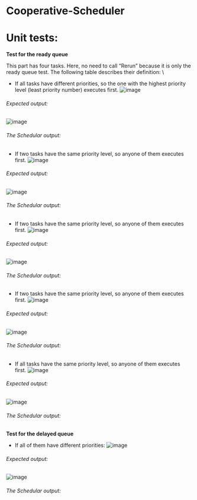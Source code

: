# Cooperative-Scheduler
# Unit tests:
**Test for the ready queue**
                                                        
This part has four tasks. Here, no need to call “Rerun” because it is only the ready queue test. The following table describes their definition: \
- If all tasks have different priorities, so the one with the highest priority level (least priority number) executes first. 
![image](https://user-images.githubusercontent.com/45397911/114049532-cd77f900-988b-11eb-8d1f-5a5ecc354ad2.png)

###### Expected output:
![image](https://user-images.githubusercontent.com/45397911/114049574-d8328e00-988b-11eb-9554-35028c147234.png)
###### The Schedular output:
- If two tasks have the same priority level, so anyone of them executes first.
![image](https://user-images.githubusercontent.com/45397911/114049840-1334c180-988c-11eb-87ca-f2caf5d4b99e.png)
###### Expected output:
![image](https://user-images.githubusercontent.com/45397911/114049903-1fb91a00-988c-11eb-88bc-ebbba8f653e3.png)
###### The Schedular output:
 
- If two tasks have the same priority level, so anyone of them executes first.
![image](https://user-images.githubusercontent.com/45397911/114050057-3e1f1580-988c-11eb-88ae-6d7985a9a208.png)
###### Expected output:
![image](https://user-images.githubusercontent.com/45397911/114050162-51ca7c00-988c-11eb-8c40-78afbb1ed6a3.png)
###### The Schedular output:
-	If two tasks have the same priority level, so anyone of them executes first.
![image](https://user-images.githubusercontent.com/45397911/114050319-732b6800-988c-11eb-99c7-e201065bf491.png)
###### Expected output:
![image](https://user-images.githubusercontent.com/45397911/114050353-7c1c3980-988c-11eb-9241-bf4a2bd36e38.png)
###### The Schedular output:
- If all tasks have the same priority level, so anyone of them executes first.
![image](https://user-images.githubusercontent.com/45397911/114050470-95bd8100-988c-11eb-8c1d-cc95ffa7a94a.png)
###### Expected output:
![image](https://user-images.githubusercontent.com/45397911/114050507-9eae5280-988c-11eb-8114-1b45ddbf4d27.png)
###### The Schedular output:
**Test for the delayed queue**
- If all of them have different priorities:
![image](https://user-images.githubusercontent.com/45397911/114051010-08c6f780-988d-11eb-90c8-3d0669a3762a.png)
###### Expected output:
![image](https://user-images.githubusercontent.com/45397911/114051058-141a2300-988d-11eb-8862-5e49c5047764.png)
###### The Schedular output:

